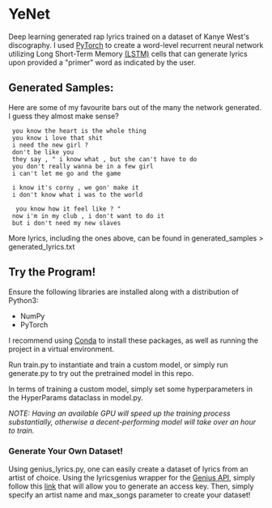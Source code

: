 # YeNet
Deep learning generated rap lyrics trained on a dataset of Kanye West's discography. I used [PyTorch](pytorch.org) to create a word-level recurrent neural network utilizing Long Short-Term Memory [(LSTM)](https://towardsdatascience.com/illustrated-guide-to-lstms-and-gru-s-a-step-by-step-explanation-44e9eb85bf21) cells
that can generate lyrics upon provided a "primer" word as indicated by the user.

## Generated Samples:
Here are some of my favourite bars out of the many the network generated. I guess they almost make sense?
```
 you know the heart is the whole thing 
 you know i love that shit 
 i need the new girl ? 
 don't be like you 
 they say , " i know what , but she can't have to do 
 you don't really wanna be in a few girl 
 i can't let me go and the game 
 
 i know it's corny , we gon' make it 
 i don't know what i was to the world 
 
  you know how it feel like ? " 
 now i'm in my club , i don't want to do it 
 but i don't need my new slaves 
```
More lyrics, including the ones above, can be found in generated_samples > generated_lyrics.txt

## Try the Program!
Ensure the following libraries are installed along with a distribution of Python3:
* NumPy
* PyTorch

I recommend using [Conda](https://docs.conda.io/projects/conda/en/latest/user-guide/install/) to install these packages, as well as running the project in a virtual environment.

Run train.py to instantiate and train a custom model, or simply run generate.py to try out the pretrained model in this repo.

In terms of training a custom model, simply set some hyperparameters in the HyperParams dataclass in model.py. 

*NOTE: Having an available GPU will speed up the training process substantially, otherwise a decent-performing model will take over an hour to train.*

### Generate Your Own Dataset!
Using genius_lyrics.py, one can easily create a dataset of lyrics from an artist of choice. Using the lyricsgenius wrapper for the [Genius API](https://docs.genius.com/), simply follow this [link](https://genius.com/api-clients) that will allow you to generate an access key. Then, simply specify an artist name and max_songs parameter to create your dataset!


